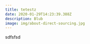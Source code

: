 ```yaml
---
title: tetestz
date: 2020-01-29T14:23:39.388Z
description: Blub
image: img/about-direct-sourcing.jpg
---
```

sdfsfsd
